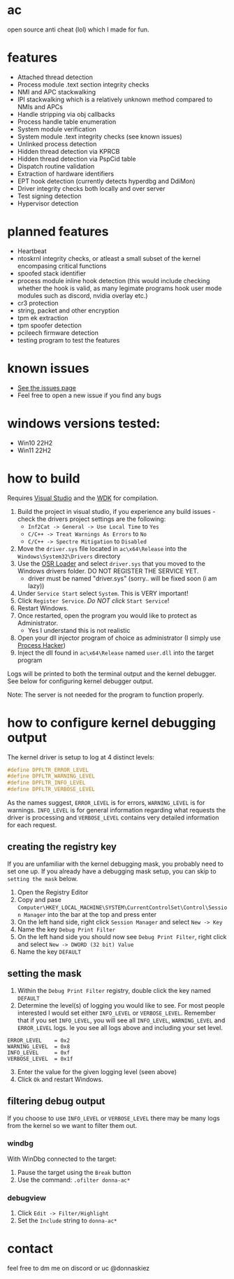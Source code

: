 # ac

open source anti cheat (lol) which I made for fun.

# features

- Attached thread detection
- Process module .text section integrity checks
- NMI and APC stackwalking
- IPI stackwalking which is a relatively unknown method compared to NMIs and APCs
- Handle stripping via obj callbacks
- Process handle table enumeration
- System module verification
- System module .text integrity checks (see known issues)
- Unlinked process detection
- Hidden thread detection via KPRCB
- Hidden thread detection via PspCid table
- Dispatch routine validation
- Extraction of hardware identifiers
- EPT hook detection (currently detects hyperdbg and DdiMon)
- Driver integrity checks both locally and over server
- Test signing detection
- Hypervisor detection

# planned features

- Heartbeat
- ntoskrnl integrity checks, or atleast a small subset of the kernel encompasing critical functions
- spoofed stack identifier
- process module inline hook detection (this would include checking whether the hook is valid, as many legimate programs hook user mode modules such as discord, nvidia overlay etc.)
- cr3 protection 
- string, packet and other encryption
- tpm ek extraction
- tpm spoofer detection
- pcileech firmware detection 
- testing program to test the features

# known issues

- [See the issues page](https://github.com/donnaskiez/ac/issues)
- Feel free to open a new issue if you find any bugs

# windows versions tested:

- Win10 22H2
- Win11 22H2

# how to build

Requires [Visual Studio](https://visualstudio.microsoft.com/downloads/) and the [WDK](https://learn.microsoft.com/en-us/windows-hardware/drivers/download-the-wdk) for compilation.

1. Build the project in visual studio, if you experience any build issues - check the drivers project settings are the following:
	- `Inf2Cat -> General -> Use Local Time` to `Yes`
	- `C/C++ -> Treat Warnings As Errors` to `No`
	- `C/C++ -> Spectre Mitigation` to `Disabled`
2. Move the `driver.sys` file located in `ac\x64\Release` into the `Windows\System32\Drivers` directory
3. Use the [OSR Loader](https://www.osronline.com/article.cfm%5Earticle=157.htm) and select `driver.sys` that you moved to the Windows drivers folder. DO NOT REGISTER THE SERVICE YET.
	- driver must be named "driver.sys" (sorry.. will be fixed soon (i am lazy))
4. Under `Service Start` select `System`. This is VERY important!
5. Click `Register Service`. *Do NOT click* `Start Service`!
6. Restart Windows. 
7. Once restarted, open the program you would like to protect as Administrator.
	- Yes I understand this is not realistic
8. Open your dll injector program of choice as administrator (I simply use [Process Hacker](https://processhacker.sourceforge.io/))
9. Inject the dll found in `ac\x64\Release` named `user.dll` into the target program

Logs will be printed to both the terminal output and the kernel debugger. See below for configuring kernel debugger output.

Note: The server is not needed for the program to function properly.

# how to configure kernel debugging output

The kernel driver is setup to log at 4 distinct levels:

```C
#define DPFLTR_ERROR_LEVEL  
#define DPFLTR_WARNING_LEVEL
#define DPFLTR_INFO_LEVEL   
#define DPFLTR_VERBOSE_LEVEL
```

As the names suggest, `ERROR_LEVEL` is for errors, `WARNING_LEVEL` is for warnings. `INFO_LEVEL` is for general information regarding what requests the driver is processing and `VERBOSE_LEVEL` contains very detailed information for each request.

## creating the registry key

If you are unfamiliar with the kernel debugging mask, you probably need to set one up. If you already have a debugging mask setup, you can skip to `setting the mask` below.

1. Open the Registry Editor
2. Copy and pase `Computer\HKEY_LOCAL_MACHINE\SYSTEM\CurrentControlSet\Control\Session Manager` into the bar at the top and press enter
3. On the left hand side, right click `Session Manager` and select `New -> Key`
4. Name the key `Debug Print Filter`
5. On the left hand side you should now see `Debug Print Filter`, right click and select `New -> DWORD (32 bit) Value`
6. Name the key `DEFAULT`

## setting the mask

1. Within the `Debug Print Filter` registry, double click the key named `DEFAULT`
2. Determine the level(s) of logging you would like to see. For most people interested I would set either `INFO_LEVEL` or `VERBOSE_LEVEL`. Remember that if you set `INFO_LEVEL`, you will see all `INFO_LEVEL`, `WARNING_LEVEL` and `ERROR_LEVEL` logs. Ie you see all logs above and including your set level.

```
ERROR_LEVEL    = 0x2
WARNING_LEVEL  = 0x8
INFO_LEVEL     = 0xf
VERBOSE_LEVEL  = 0x1f
```

3. Enter the value for the given logging level (seen above)
4. Click `Ok` and restart Windows.

## filtering debug output

If you choose to use `INFO_LEVEL` or `VERBOSE_LEVEL` there may be many logs from the kernel so we want to filter them out.

### windbg

With WinDbg connected to the target:

1. Pause the target using the `Break` button
2. Use the command: `.ofilter donna-ac*`

### debugview

1. Click `Edit -> Filter/Highlight`
2. Set the `Include` string to `donna-ac*`

# contact

feel free to dm me on discord or uc @donnaskiez